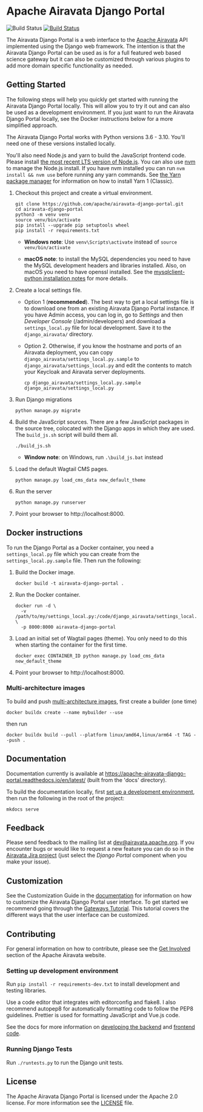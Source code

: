# Apache Airavata Django Portal

![Build Status](https://github.com/apache/airavata-django-portal/actions/workflows/build-and-test.yaml/badge.svg)
[![Build Status](https://readthedocs.org/projects/apache-airavata-django-portal/badge/?version=latest)](https://apache-airavata-django-portal.readthedocs.io/en/latest/?badge=latest)

The Airavata Django Portal is a web interface to the
[Apache Airavata](http://airavata.apache.org/) API implemented using the Django
web framework. The intention is that the Airavata Django Portal can be used as
is for a full featured web based science gateway but it can also be customized
through various plugins to add more domain specific functionality as needed.

## Getting Started

The following steps will help you quickly get started with running the Airavata
Django Portal locally. This will allow you to try it out and can also be used as
a development environment. If you just want to run the Airavata Django Portal
locally, see the Docker instructions below for a more simplified approach.

The Airavata Django Portal works with Python versions 3.6 - 3.10. You'll need
one of these versions installed locally.

You'll also need Node.js and yarn to build the JavaScript frontend code. Please
install
[the most recent LTS version of Node.js](https://nodejs.org/en/download/). You
can also use [nvm](https://github.com/nvm-sh/nvm) to manage the Node.js install.
If you have nvm installed you can run `nvm install && nvm use` before running
any yarn commands. See
[the Yarn package manager](https://classic.yarnpkg.com/lang/en/) for information
on how to install Yarn 1 (Classic).

1.  Checkout this project and create a virtual environment.

    ```
    git clone https://github.com/apache/airavata-django-portal.git
    cd airavata-django-portal
    python3 -m venv venv
    source venv/bin/activate
    pip install --upgrade pip setuptools wheel
    pip install -r requirements.txt
    ```

    - **Windows note**: Use ```venv\Scripts\activate``` instead of ```source venv/bin/activate```
      <!-- https://docs.python.org/3/library/venv.html -->

    - **macOS note**: to install the MySQL dependencies you need to have the
      MySQL development headers and libraries installed. Also, on macOS you need
      to have openssl installed. See the
      [mysqlclient-python installation notes](https://github.com/PyMySQL/mysqlclient-python#install)
      for more details.

2.  Create a local settings file.

    - Option 1 (**recommended**). The best way to get a local settings file is
      to download one from an existing Airavata Django Portal instance. If you
      have Admin access, you can log in, go to _Settings_ and then _Developer
      Console_ (/admin/developers) and download a `settings_local.py` file for
      local development. Save it to the `django_airavata/` directory.

    - Option 2. Otherwise, if you know the hostname and ports of an Airavata
      deployment, you can copy `django_airavata/settings_local.py.sample` to
      `django_airavata/settings_local.py` and edit the contents to match your
      Keycloak and Airavata server deployments.

      ```
      cp django_airavata/settings_local.py.sample django_airavata/settings_local.py
      ```

3.  Run Django migrations

    ```
    python manage.py migrate
    ```

4.  Build the JavaScript sources. There are a few JavaScript packages in the
    source tree, colocated with the Django apps in which they are used. The
    `build_js.sh` script will build them all.

    ```
    ./build_js.sh
    ```

    - **Window note**: on Windows, run `.\build_js.bat` instead

5.  Load the default Wagtail CMS pages.

    ```
    python manage.py load_cms_data new_default_theme
    ```

6.  Run the server

    ```
    python manage.py runserver
    ```

7.  Point your browser to http://localhost:8000.

## Docker instructions

To run the Django Portal as a Docker container, you need a `settings_local.py`
file which you can create from the `settings_local.py.sample` file. Then run the
following:

1. Build the Docker image.

   ```
   docker build -t airavata-django-portal .
   ```

2. Run the Docker container.

   ```
   docker run -d \
     -v /path/to/my/settings_local.py:/code/django_airavata/settings_local.py \
     -p 8000:8000 airavata-django-portal
   ```

3. Load an initial set of Wagtail pages (theme). You only need to do this when
   starting the container for the first time.

   ```
   docker exec CONTAINER_ID python manage.py load_cms_data new_default_theme
   ```

4. Point your browser to http://localhost:8000.

### Multi-architecture images

To build and push
[multi-architecture images](https://docs.docker.com/desktop/multi-arch/), first
create a builder (one time)

```
docker buildx create --name mybuilder --use
```

then run

```
docker buildx build --pull --platform linux/amd64,linux/arm64 -t TAG --push .
```

## Documentation

Documentation currently is available at
https://apache-airavata-django-portal.readthedocs.io/en/latest/ (built from the
'docs' directory).

To build the documentation locally, first
[set up a development environment](#setting-up-development-environment), then
run the following in the root of the project:

```
mkdocs serve
```

## Feedback

Please send feedback to the mailing list at <dev@airavata.apache.org>. If you
encounter bugs or would like to request a new feature you can do so in the
[Airavata Jira project](https://issues.apache.org/jira/projects/AIRAVATA) (just
select the _Django Portal_ component when you make your issue).

## Customization

See the Customization Guide in the
[documentation](https://apache-airavata-django-portal.readthedocs.io/en/latest/)
for information on how to customize the Airavata Django Portal user interface.
To get started we recommend going through the
[Gateways Tutorial](https://apache-airavata-django-portal.readthedocs.io/en/latest/tutorial/gateways_tutorial/).
This tutorial covers the different ways that the user interface can be
customized.

## Contributing

For general information on how to contribute, please see the
[Get Involved](http://airavata.apache.org/get-involved.html) section of the
Apache Airavata website.

### Setting up development environment

Run `pip install -r requirements-dev.txt` to install development and testing
libraries.

Use a code editor that integrates with editorconfig and flake8. I also recommend
autopep8 for automatically formatting code to follow the PEP8 guidelines.
Prettier is used for formatting JavaScript and Vue.js code.

See the docs for more information on
[developing the backend](./docs/dev/developing_backend.md) and
[frontend code](./docs/dev/developing_frontend.md).

### Running Django Tests

Run `./runtests.py` to run the Django unit tests.

## License

The Apache Airavata Django Portal is licensed under the Apache 2.0 license. For
more information see the [LICENSE](LICENSE) file.
